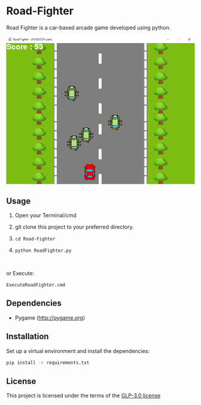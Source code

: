# Road-Fighter
Road Fighter is a car-based arcade game developed using python.
<br/>

![Screenshot](screenshots/screenshot01.png "Screen1")

## Usage

1. Open your Terminal/cmd

2. git clone this project to your preferred directory.

3. `cd Road-Fighter`

4. `python RoadFighter.py`

<br/>

or Execute:


```
ExecuteRoadFighter.cmd
```

## Dependencies

- Pygame (http://pygame.org)

## Installation
Set up a virtual environment and install the dependencies:
```sh
pip install -r requirements.txt
```

## License
This project is licensed under the terms of the [GLP-3.0 license](https://github.com/yyscoop/Road-Fighter/blob/master/LICENSE)
